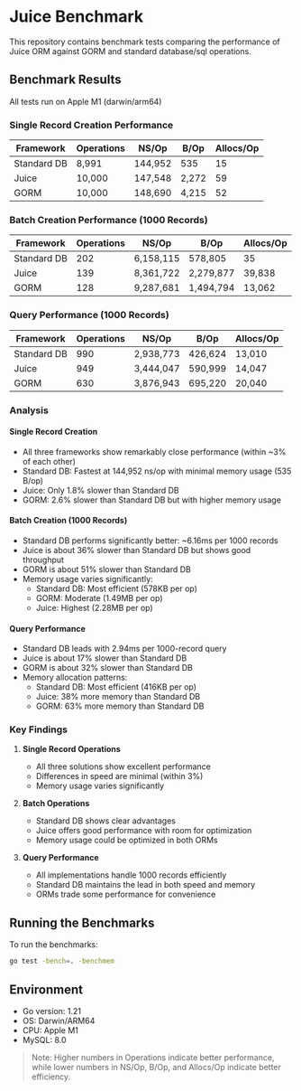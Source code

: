 # Juice Benchmark

This repository contains benchmark tests comparing the performance of Juice ORM against GORM and standard database/sql operations.

## Benchmark Results

All tests run on Apple M1 (darwin/arm64)

### Single Record Creation Performance

| Framework | Operations | NS/Op | B/Op | Allocs/Op |
|-----------|-----------|-------|------|-----------|
| Standard DB | 8,991 | 144,952 | 535 | 15 |
| Juice | 10,000 | 147,548 | 2,272 | 59 |
| GORM | 10,000 | 148,690 | 4,215 | 52 |

### Batch Creation Performance (1000 Records)

| Framework | Operations | NS/Op | B/Op | Allocs/Op |
|-----------|-----------|-------|------|-----------|
| Standard DB | 202 | 6,158,115 | 578,805 | 35 |
| Juice | 139 | 8,361,722 | 2,279,877 | 39,838 |
| GORM | 128 | 9,287,681 | 1,494,794 | 13,062 |

### Query Performance (1000 Records)

| Framework | Operations | NS/Op | B/Op | Allocs/Op |
|-----------|-----------|-------|------|-----------|
| Standard DB | 990 | 2,938,773 | 426,624 | 13,010 |
| Juice | 949 | 3,444,047 | 590,999 | 14,047 |
| GORM | 630 | 3,876,943 | 695,220 | 20,040 |

### Analysis

#### Single Record Creation
- All three frameworks show remarkably close performance (within ~3% of each other)
- Standard DB: Fastest at 144,952 ns/op with minimal memory usage (535 B/op)
- Juice: Only 1.8% slower than Standard DB
- GORM: 2.6% slower than Standard DB but with higher memory usage

#### Batch Creation (1000 Records)
- Standard DB performs significantly better: ~6.16ms per 1000 records
- Juice is about 36% slower than Standard DB but shows good throughput
- GORM is about 51% slower than Standard DB
- Memory usage varies significantly:
  - Standard DB: Most efficient (578KB per op)
  - GORM: Moderate (1.49MB per op)
  - Juice: Highest (2.28MB per op)

#### Query Performance
- Standard DB leads with 2.94ms per 1000-record query
- Juice is about 17% slower than Standard DB
- GORM is about 32% slower than Standard DB
- Memory allocation patterns:
  - Standard DB: Most efficient (416KB per op)
  - Juice: 38% more memory than Standard DB
  - GORM: 63% more memory than Standard DB

### Key Findings

1. **Single Record Operations**
   - All three solutions show excellent performance
   - Differences in speed are minimal (within 3%)
   - Memory usage varies significantly

2. **Batch Operations**
   - Standard DB shows clear advantages
   - Juice offers good performance with room for optimization
   - Memory usage could be optimized in both ORMs

3. **Query Performance**
   - All implementations handle 1000 records efficiently
   - Standard DB maintains the lead in both speed and memory
   - ORMs trade some performance for convenience

## Running the Benchmarks

To run the benchmarks:

```bash
go test -bench=. -benchmem
```

## Environment

- Go version: 1.21
- OS: Darwin/ARM64
- CPU: Apple M1
- MySQL: 8.0

> Note: Higher numbers in Operations indicate better performance, while lower numbers in NS/Op, B/Op, and Allocs/Op indicate better efficiency.
